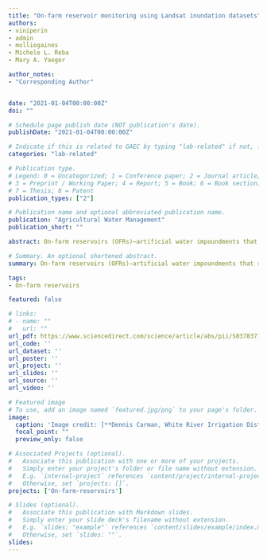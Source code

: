 ```yaml
---
title: "On-farm reservoir monitoring using Landsat inundation datasets"
authors:
- viniperin
- admin
- molliegaines
- Michele L. Reba
- Mary A. Yaeger

author_notes:
- "Corresponding Author"


date: "2021-01-04T00:00:00Z"
doi: ""

# Schedule page publish date (NOT publication's date).
publishDate: "2021-01-04T00:00:00Z"

# Indicate if this is related to GAEC by typing "lab-related" if not, leave blank
categories: "lab-related"

# Publication type.
# Legend: 0 = Uncategorized; 1 = Conference paper; 2 = Journal article;
# 3 = Preprint / Working Paper; 4 = Report; 5 = Book; 6 = Book section;
# 7 = Thesis; 8 = Patent
publication_types: ["2"]

# Publication name and optional abbreviated publication name.
publication: "Agricultural Water Management"
publication_short: ""

abstract: On-farm reservoirs (OFRs)—artificial water impoundments that retain water from rainfall and run-off—enable farmers to store water during the wet season to be used for crop irrigation during the dry season. However, monitoring the inter- and intra-annual change of these water bodies remains a challenging task because they are typically small (< 10 ha) and occur in high numbers. Therefore, we used two existing Landsat inundation datasets—the U.S. Geological Survey Dynamic Surface Water Extent (DSWE) and the European Commission’s Joint Research Centre (JRC) Global Monthly Water History—to assess surface water area change of OFRs located in eastern Arkansas, the third most irrigated state in the U.S. that has seen a rapid increase of OFRs occurrence. We used an existent OFRs dataset as ground-truth. We aimed (i) to compare the performance of the DSWE and the JRC when characterizing OFRs of varied sizes and (ii) to assess the impact of climate variables (i.e., precipitation and temperature) on surface water area of OFRs. We found the highest mean percent errors (MPE) in size (~20%) for OFRs between 0 and 5 ha, the smallest size class in our study. The DSWE had a smaller MPE and higher agreement with our ground-truth dataset when compared to the JRC for OFRs smaller than 5 ha (p-value < 0.05). Both inundation datasets enabled us to estimate the seasonality in surface area change of OFRs, with the highest surface water extent between March–May, the months when the region receives most of the annual precipitation. Our results showed that both DSWE and JRC can be used to enhance hydrological assessments in poorly monitored basins that have a concentration of OFRs, and the methods can be applied to other study regions if the inundation datasets are available.

# Summary. An optional shortened abstract.
summary: On-farm reservoirs (OFRs)—artificial water impoundments that retain water from rainfall and run-off—enable farmers to store water during the wet season to be used for crop irrigation during the dry season. However, monitoring the inter- and intra-annual change of these water bodies remains a challenging task because they are typically small (< 10 ha) and occur in high numbers. Therefore, we used two existing Landsat inundation datasets—the U.S. Geological Survey Dynamic Surface Water Extent (DSWE) and the European Commission’s Joint Research Centre (JRC) Global Monthly Water History—to assess surface water area change of OFRs located in eastern Arkansas, the third most irrigated state in the U.S.

tags:
- On-farm reservoirs

featured: false

# links:
# - name: ""
#   url: ""
url_pdf: https://www.sciencedirect.com/science/article/abs/pii/S0378377420322381
url_code: ''
url_dataset: ''
url_poster: ''
url_project: ''
url_slides: ''
url_source: ''
url_video: ''

# Featured image
# To use, add an image named `featured.jpg/png` to your page's folder. 
image:
  caption: 'Image credit: [**Dennis Carman, White River Irrigation District**]()'
  focal_point: ""
  preview_only: false

# Associated Projects (optional).
#   Associate this publication with one or more of your projects.
#   Simply enter your project's folder or file name without extension.
#   E.g. `internal-project` references `content/project/internal-project/index.md`.
#   Otherwise, set `projects: []`.
projects: ['On-farm-reservoirs']

# Slides (optional).
#   Associate this publication with Markdown slides.
#   Simply enter your slide deck's filename without extension.
#   E.g. `slides: "example"` references `content/slides/example/index.md`.
#   Otherwise, set `slides: ""`.
slides:
---
```



